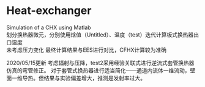 # Heat-exchanger
Simulation of a CHX using Matlab </br>
划分换热器微元，分别使用焓值（Untitled）、温度（test）迭代计算板式换热器出口温度</br>
未考虑压力变化
最终计算结果与EES进行对比，CFHX计算较为准确

2020/05/15更新
考虑辐射与压降，test2采用经验关联式进行逆流式套管换热器仿真的弯管修正。
对于套管式换热器进行适当简化——通道内流体一维流动，壁面一维导热。但结果与实验偏差增大，推测是发射率过大。
